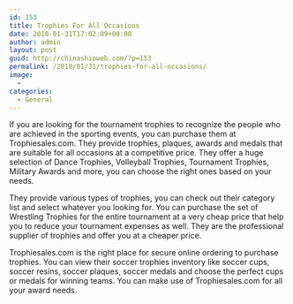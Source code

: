 ```yaml
---
id: 153
title: Trophies For All Occasions
date: 2010-01-31T17:02:09+00:00
author: admin
layout: post
guid: http://chinashipweb.com/?p=153
permalink: /2010/01/31/trophies-for-all-occasions/
image:
  - 
categories:
  - General
---
```

If you are looking for the tournament trophies to recognize the people who are achieved in the sporting events, you can purchase them at Trophiesales.com. They provide trophies, plaques, awards and medals that are suitable for all occasions at a competitive price. They offer a huge selection of Dance Trophies, Volleyball Trophies, Tournament Trophies, Military Awards and more, you can choose the right ones based on your needs.

They provide various types of trophies, you can check out their category list and select whatever you looking for. You can purchase the set of Wrestling Trophies for the entire tournament at a very cheap price that help you to reduce your tournament expenses as well. They are the professional supplier of trophies and offer you at a cheaper price.

Trophiesales.com is the right place for secure online ordering to purchase trophies. You can view their soccer trophies inventory like soccer cups, soccer resins, soccer plaques, soccer medals and choose the perfect cups or medals for winning teams. You can make use of Trophiesales.com for all your award needs.
